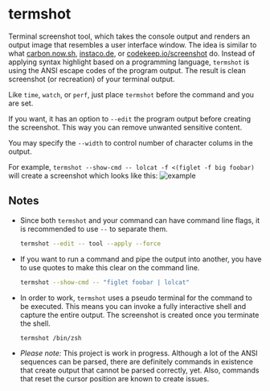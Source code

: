 # termshot

Terminal screenshot tool, which takes the console output and renders an output image that resembles a user interface window. The idea is similar to what [carbon.now.sh](https://carbon.now.sh/), [instaco.de](http://instaco.de/), or [codekeep.io/screenshot](https://codekeep.io/screenshot) do. Instead of applying syntax highlight based on a programming language, `termshot` is using the ANSI escape codes of the program output. The result is clean screenshot (or recreation) of your terminal output.

Like `time`, `watch`, or `perf`, just place `termshot` before the command and you are set.

If you want, it has an option to `--edit` the program output before creating the screenshot. This way you can remove unwanted sensitive content.

You may specify the `--width` to control number of character colums in the output.

For example, `termshot --show-cmd -- lolcat -f <(figlet -f big foobar)` will create a screenshot which looks like this: ![example](.docs/images/example.png?raw=true "example screenshot")

## Notes

- Since both `termshot` and your command can have command line flags, it is recommended to use `--` to separate them.

  ```sh
  termshot --edit -- tool --apply --force
  ```

- If you want to run a command and pipe the output into another, you have to use quotes to make this clear on the command line.

  ```sh
  termshot --show-cmd -- "figlet foobar | lolcat"
  ```

- In order to work, `termshot` uses a pseudo terminal for the command to be executed. This means you can invoke a fully interactive shell and capture the entire output. The screenshot is created once you terminate the shell.

  ```sh
  termshot /bin/zsh
  ```

- _Please note:_ This project is work in progress. Although a lot of the ANSI sequences can be parsed, there are definitely commands in existence that create output that cannot be parsed correctly, yet. Also, commands that reset the cursor position are known to create issues.
